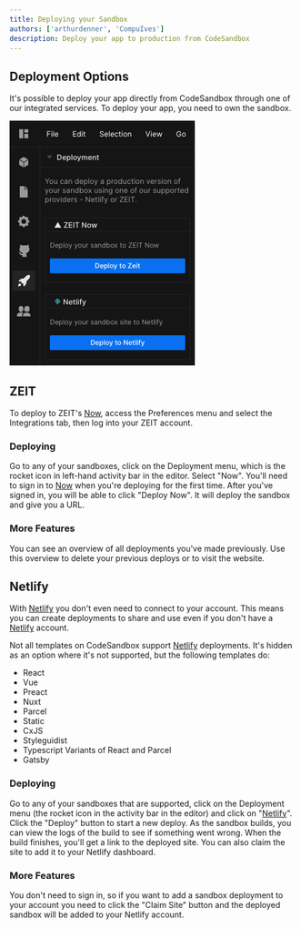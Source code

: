 ```yaml
---
title: Deploying your Sandbox
authors: ['arthurdenner', 'CompuIves']
description: Deploy your app to production from CodeSandbox
---
```


## Deployment Options

It's possible to deploy your app directly from CodeSandbox through one of our
integrated services. To deploy your app, you need to own the sandbox.

![Deployment Sidebar](./images/deployment-sidebar.png)

## ZEIT

To deploy to ZEIT's [Now](https://zeit.co/now), access the Preferences menu and
select the Integrations tab, then log into your ZEIT account.

### Deploying

Go to any of your sandboxes, click on the Deployment menu, which is the rocket
icon in left-hand activity bar in the editor. Select "Now". You'll need to sign
in to [Now](https://zeit.co/now) when you're deploying for the first time. After
you've signed in, you will be able to click "Deploy Now". It will deploy the
sandbox and give you a URL.

### More Features

You can see an overview of all deployments you've made previously. Use this
overview to delete your previous deploys or to visit the website.

## Netlify

With [Netlify](https://netlify.com) you don't even need to connect to your
account. This means you can create deployments to share and use even if you
don't have a [Netlify](https://netlify.com) account.

Not all templates on CodeSandbox support [Netlify](https://netlify.com)
deployments. It's hidden as an option where it's not supported, but the
following templates do:

- React
- Vue
- Preact
- Nuxt
- Parcel
- Static
- CxJS
- Styleguidist
- Typescript Variants of React and Parcel
- Gatsby

### Deploying

Go to any of your sandboxes that are supported, click on the Deployment menu
(the rocket icon in the activity bar in the editor) and click on
"[Netlify](https://netlify.com)". Click the "Deploy" button to start a new
deploy. As the sandbox builds, you can view the logs of the build to see if
something went wrong. When the build finishes, you'll get a link to the deployed
site. You can also claim the site to add it to your Netlify dashboard.

### More Features

You don't need to sign in, so if you want to add a sandbox deployment to your
account you need to click the "Claim Site" button and the deployed sandbox will
be added to your Netlify account.

